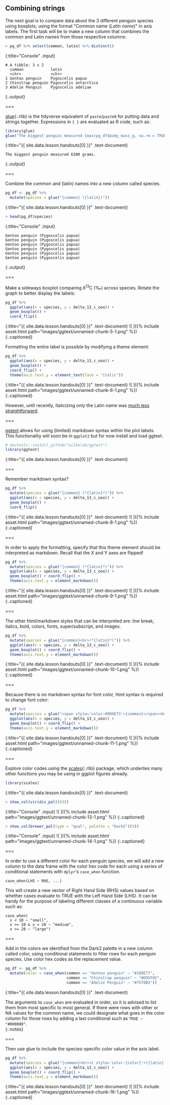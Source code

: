 ---
---

## Combining strings

The next goal is to compare data about the 3 different penguin species using boxplots, using the format "Common name (*Latin name*)" in axis labels. The first task will be to make a new column that combines the common and Latin names from those respective columns:



~~~r
> pg_df %>% select(common, latin) %>% distinct()
~~~
{:title="Console" .input}


~~~
# A tibble: 3 x 2
  common            latin                
  <chr>             <chr>                
1 Gentoo penguin    Pygoscelis papua     
2 Chinstrap penguin Pygoscelis antarctica
3 Adelie Penguin    Pygoscelis adeliae   
~~~
{:.output}


===

[glue](){:.rlib} is the tidyverse equivalent of `paste`/`paste0` for putting data and strings together. Expressions in `{ }` are evaluated as R code, such as:



~~~r
library(glue)
glue("The biggest penguin measured {max(pg_df$body_mass_g, na.rm = TRUE)} grams.")
~~~
{:title="{{ site.data.lesson.handouts[0] }}" .text-document}


~~~
The biggest penguin measured 6300 grams.
~~~
{:.output}


===

Combine the common and (latin) names into a new column called species. 



~~~r
pg_df <- pg_df %>% 
  mutate(species = glue("{common} ({latin})"))
~~~
{:title="{{ site.data.lesson.handouts[0] }}" .text-document}



~~~r
> head(pg_df$species)
~~~
{:title="Console" .input}


~~~
Gentoo penguin (Pygoscelis papua)
Gentoo penguin (Pygoscelis papua)
Gentoo penguin (Pygoscelis papua)
Gentoo penguin (Pygoscelis papua)
Gentoo penguin (Pygoscelis papua)
Gentoo penguin (Pygoscelis papua)
~~~
{:.output}


===

Make a sideways boxplot comparing δ<sup>13</sup>C (‰) across species. Rotate the graph to better display the labels:



~~~r
pg_df %>% 
  ggplot(aes(x = species, y = delta_13_c_ooo)) +
  geom_boxplot() +
  coord_flip()
~~~
{:title="{{ site.data.lesson.handouts[0] }}" .text-document}
![ ]({% include asset.html path="images/ggtext/unnamed-chunk-5-1.png" %})
{:.captioned}

Formatting the entire label is possible by modifying a theme element: 



~~~r
pg_df %>% 
  ggplot(aes(x = species, y = delta_13_c_ooo)) +
  geom_boxplot() +
  coord_flip() +
  theme(axis.text.y = element_text(face = "italic"))
~~~
{:title="{{ site.data.lesson.handouts[0] }}" .text-document}
![ ]({% include asset.html path="images/ggtext/unnamed-chunk-6-1.png" %})
{:.captioned}

However, until recently, italicizing *only* the Latin name was [much less straightforward](https://stackoverflow.com/a/39282593).

===

[ggtext](https://wilkelab.org/ggtext/) allows for using (limited) markdown syntax within the plot labels. This functionality will soon be in `ggplot2` but for now install and load ggtext.



~~~r
# devtools::install_github("wilkelab/ggtext")
library(ggtext)
~~~
{:title="{{ site.data.lesson.handouts[0] }}" .text-document}


===

Remember markdown syntax? 



~~~r
pg_df %>% 
  mutate(species = glue("{common} (*{latin}*)")) %>%
  ggplot(aes(x = species, y = delta_13_c_ooo)) +
  geom_boxplot() +
  coord_flip()
~~~
{:title="{{ site.data.lesson.handouts[0] }}" .text-document}
![ ]({% include asset.html path="images/ggtext/unnamed-chunk-8-1.png" %})
{:.captioned}

===

In order to apply the formatting, specify that this theme element should be interpreted as markdown. Recall that the X and Y axes are flipped! 



~~~r
pg_df %>% 
  mutate(species = glue("{common} (*{latin}*)")) %>%
  ggplot(aes(x = species, y = delta_13_c_ooo)) +
  geom_boxplot() + coord_flip() +
  theme(axis.text.y = element_markdown()) 
~~~
{:title="{{ site.data.lesson.handouts[0] }}" .text-document}
![ ]({% include asset.html path="images/ggtext/unnamed-chunk-9-1.png" %})
{:.captioned}

===

The other html/markdown styles that can be interpreted are: line break, italics, bold, colors, fonts, super/subscript, and images.



~~~r
pg_df %>% 
  mutate(species = glue("{common}<br>(*{latin}*)")) %>%
  ggplot(aes(x = species, y = delta_13_c_ooo)) +
  geom_boxplot() + coord_flip() +
  theme(axis.text.y = element_markdown()) 
~~~
{:title="{{ site.data.lesson.handouts[0] }}" .text-document}
![ ]({% include asset.html path="images/ggtext/unnamed-chunk-10-1.png" %})
{:.captioned}

===

Because there is no markdown syntax for font color, html syntax is required to change font color:



~~~r
pg_df %>% 
  mutate(species = glue("<span style='color:#009E73'>{common}</span><br>(*{latin}*)")) %>%
  ggplot(aes(x = species, y = delta_13_c_ooo)) +
  geom_boxplot() + coord_flip() +
  theme(axis.text.y = element_markdown())
~~~
{:title="{{ site.data.lesson.handouts[0] }}" .text-document}
![ ]({% include asset.html path="images/ggtext/unnamed-chunk-11-1.png" %})
{:.captioned}

===

Explore color codes using the [scales](){:.rlib} package, which underlies many other functions you may be using in ggplot figures already. 



~~~r
library(scales)
~~~
{:title="{{ site.data.lesson.handouts[0] }}" .text-document}



~~~r
> show_col(viridis_pal()(3))
~~~
{:title="Console" .input}
![ ]({% include asset.html path="images/ggtext/unnamed-chunk-13-1.png" %})
{:.captioned}


~~~r
> show_col(brewer_pal(type = "qual", palette = "Dark2")(3))
~~~
{:title="Console" .input}
![ ]({% include asset.html path="images/ggtext/unnamed-chunk-14-1.png" %})
{:.captioned}

===

In order to use a different color for each penguin species, we will add a new column to the data frame with the color hex code for each using a series of conditional statements with `dplyr`'s `case_when` function. 

```
case_when(LHS ~ RHS, ...)
```

This will create a new vector of Right Hand Side (RHS) values based on whether cases evaluate to TRUE with the Left Hand Side (LHS). It can be handy for the purpose of labeling different classes of a continuous variable such as:

```
case_when(
  x < 10 ~ "small",
  x >= 10 & x < 20 ~ "medium",
  x >= 20 ~ "large")
```


===

Add in the colors we identified from the Dark2 palette in a new column called color, using conditional statements to filter rows for each penguin species. Use color hex codes as the replacement value.



~~~r
pg_df <- pg_df %>%
  mutate(color = case_when(common == "Gentoo penguin" ~ "#1B9E77",
                           common == "Chinstrap penguin" ~ "#D95F02",
                           common == "Adelie Penguin" ~ "#7570B3"))
~~~
{:title="{{ site.data.lesson.handouts[0] }}" .text-document}


The arguments to `case_when` are evaluated in order, so it is advised to list them from most specific to most general. If there were rows with other or NA values for the common name, we could designate what goes in the color column for those rows by adding a last conditional such as `TRUE ~ "#000000"`.  
{:.notes}

===

Then use glue to include the species-specific color value in the axis label.



~~~r
pg_df %>% 
  mutate(species = glue("{common}<br><i style='color:{color}'>({latin})</i>")) %>%
  ggplot(aes(x = species, y = delta_13_c_ooo)) +
  geom_boxplot() + coord_flip() +
  theme(axis.text.y = element_markdown())
~~~
{:title="{{ site.data.lesson.handouts[0] }}" .text-document}
![ ]({% include asset.html path="images/ggtext/unnamed-chunk-16-1.png" %})
{:.captioned}


